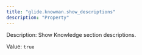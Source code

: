 ```yaml
---
title: "glide.knowman.show_descriptions"
description: "Property"
---
```


Description: Show Knowledge section descriptions.

Value: `true`